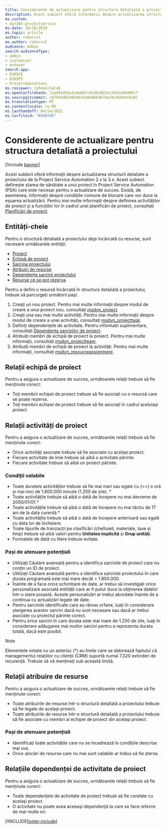 ```yaml
---
title: Considerente de actualizare pentru structura detaliată a proiectului
description: Acest subiect oferă informații despre actualizarea structurii detaliate a proiectului de la Project Service Automation 2.x la 3.x.
ms.custom:
- dyn365-projectservice
ms.date: 10/18/2019
ms.topic: article
author: ruhercul
ms.author: ruhercul
audience: Admin
search.audienceType:
- admin
- customizer
- enduser
search.app:
- D365CE
- D365PS
- ProjectOperations
ms.reviewer: johnmichalak
ms.openlocfilehash: 13ad93d5be3c0ab07c81db28d3e13561e9d40017
ms.sourcegitcommit: c0792bd65d92db25e0e8864879a19c4b93efb10c
ms.translationtype: MT
ms.contentlocale: ro-RO
ms.lasthandoff: 04/14/2022
ms.locfileid: "8599745"
---
```

# <a name="upgrade-considerations-for-the-work-breakdown-structure"></a>Considerente de actualizare pentru structura detaliată a proiectului

[!include [banner](../includes/psa-now-project-operations.md)]

Acest subiect oferă informații despre actualizarea structurii detaliate a proiectului de la Project Service Automation 2.x la 3.x. Acest subiect definește starea de sănătate a unui proiect în Project Service Automation (PSA) care este necesar pentru o actualizare de succes. Există, de asemenea, informații despre condițiile comune de blocare care vor duce la eșuarea actualizării. Pentru mai multe informații despre definirea activităților de proiect și a funcțiilor lor în cadrul unei planificări de proiect, consultați [Planificări de proiect](project-creating.md).

## <a name="key-entities"></a>Entități-cheie
Pentru o structură detaliată a proiectului deja încărcată cu resurse, sunt necesare următoarele entități:

- [Proiect](/dynamics365/customerengagement/on-premises/developer/entities/msdyn_project)
- [Echipă de proiect](/dynamics365/customerengagement/on-premises/developer/entities/msdyn_projectteam)
- [Sarcina proiectului](/dynamics365/customerengagement/on-premises/developer/entities/msdyn_projecttask)
- [Atribuiri de resurse](/dynamics365/customerengagement/on-premises/developer/entities/msdyn_resourceassignment)
- [Dependența sarcinii proiectului](/dynamics365/customerengagement/on-premises/developer/entities/msdyn_projecttaskdependency)
- [Resurse ce se pot rezerva](/dynamics365/customerengagement/on-premises/developer/entities/bookableresource)

Pentru a defini o resursă încărcată în structura detaliată a proiectului, trebuie să parcurgeți următorii pași:

1. Creați un nou proiect. Pentru mai multe informații despre modul de creare a unui proiect nou, consultați [msdyn_project](/dynamics365/customerengagement/on-premises/developer/entities/msdyn_project).
2. Creați una sau mai multe activități. Pentru mai multe informații despre modul de creare a unei activități, consultați [msdyn_projecttask](/dynamics365/customerengagement/on-premises/developer/entities/msdyn_projecttask).
3. Definiți dependențele de activitate. Pentru informații suplimentare, consultați [Dependența sarcinilor de proiect](/dynamics365/customerengagement/on-premises/developer/entities/msdyn_projecttaskdependency).
4. Atribuiți membri de echipă de proiect la proiect. Pentru mai multe informații, consultați [msdyn_projectteam](/dynamics365/customerengagement/on-premises/developer/entities/msdyn_projectteam).
5. Atribuiți membri de echipă de proiect la activități. Pentru mai multe informații, consultați [msdyn_resourceassignment](/dynamics365/customerengagement/on-premises/developer/entities/msdyn_resourceassignment).

## <a name="project-team-relationships"></a>Relații echipă de proiect

Pentru a asigura o actualizare de succes, următoarele relații trebuie să fie menținute corect:
- Toți membrii echipei de proiect trebuie să fie asociați cu o resursă care se poate rezerva.
- Toți membrii echipei de proiect trebuie să fie asociați în cadrul aceluiași proiect. 

## <a name="project-task-relationships"></a>Relații activități de proiect
Pentru a asigura o actualizare de succes, următoarele relații trebuie să fie menținute corect:

- Orice activități asociate trebuie să fie asociate cu același proiect.
- Fiecare activitate de linie trebuie să aibă o activitate părinte.
- Fiecare activitate trebuie să aibă un proiect părinte.

### <a name="valid-conditions"></a>Condiții valabile

- Toate duratele activităților trebuie să fie mai mari sau egale cu (>=) o oră și mai mici de 1.800.000 minute (1.250 de zile). *
- Toate activitățile trebuie să aibă o dată de începere nu mai devreme de 2000/01/01.*
- Toate activitățile trebuie să aibă o dată de începere nu mai târziu de 17 ani de la data curentă.*
- Toate activitățile trebuie să aibă o dată de începere anterioară sau egală cu data lor de încheiere.
- Toate tipurile de tranzacții pe clasificări (cheltuieli, materiale, taxe și timp) trebuie să aibă valori pentru **Unitatea implicită** și **Grup unități**.
- Formatele de dată cu litere trebuie evitate.

### <a name="potential-mitigation-steps"></a>Pași de atenuare potențiali
- Utilizați Căutare avansată pentru a identifica sarcinile de proiect care nu conțin un ID de proiect.
- Utilizați Căutare avansată pentru a identifica sarcinile proiectului în care durata programată este mai mare decât > 1.800.000.
- Înainte de a face orice schimbare de date, ar trebui să investigați orice personalizare asociată entității care ar fi putut duce la obținerea datelor într-o stare proastă. Aceste personalizări ar trebui abordate înainte de a continua cu actualizări legate de date.
- Pentru sarcinile identificate care au rămas orfane, luați în considerare ștergerea acestor sarcini dacă nu sunt necesare sau dacă ar trebui asociate cu proiectul părinte corect.
- Pentru orice sarcini în care durata este mai mare de 1.250 de zile, luați în considerare adăugarea mai multor sarcini pentru a reprezenta durata totală, dacă este posibil.

> [!NOTE]
> Elementele notate cu un asterisc (\*) au limite care se datorează faptului că managementul relațiilor cu clienții (CRM) suportă numai 7.320 extinderi de recurență. Trebuie să vă mențineți sub această limită.

## <a name="resource-assignment-relationships"></a>Relații atribuire de resurse
Pentru a asigura o actualizare de succes, următoarele relații trebuie să fie menținute corect:

- Toate atribuirile de resurse într-o structură detaliată a proiectului trebuie să fie legate de același proiect.
- Toate atribuirile de resurse într-o structură detaliată a proiectului trebuie să fie asociate cu membri ai echipei de proiect din același proiect.

### <a name="potential-mitigation-steps"></a>Pași de atenuare potențiali
- Identificați toate activitățile care nu se încadrează în condițiile descrise mai sus.  
- Orice alocări de resurse care nu mai sunt valabile ar trebui să fie șterse.

## <a name="project-task-dependency-relationships"></a>Relațiile dependenței de activitate de proiect
Pentru a asigura o actualizare de succes, următoarele relații trebuie să fie menținute corect:

- Toate dependențele de activitate de proiect trebuie să fie corelate cu același proiect.
- O activitate nu poate avea aceeași dependență la care se face referire de mai multe ori.


[!INCLUDE[footer-include](../includes/footer-banner.md)]
